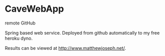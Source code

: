 # CaveWebApp
remote GitHub

Spring based web service.  Deployed from github automatically to my free heroku dyno.

Results can be viewed at http://www.matthewjoseph.net/.
